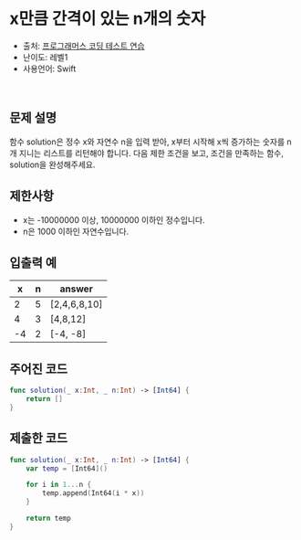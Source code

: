 # x만큼 간격이 있는 n개의 숫자   

- 출처: [프로그래머스 코딩 테스트 연습](https://programmers.co.kr/learn/challenges)
- 난이도: 레벨1
- 사용언어: Swift
<br/>



## 문제 설명  

함수 solution은 정수 x와 자연수 n을 입력 받아, x부터 시작해 x씩 증가하는 숫자를 n개 지니는 리스트를 리턴해야 합니다. 다음 제한 조건을 보고, 조건을 만족하는 함수, solution을 완성해주세요.



## 제한사항  

- x는 -10000000 이상, 10000000 이하인 정수입니다.
- n은 1000 이하인 자연수입니다.



## 입출력 예  

| x  | n  | answer       |
| -- | -- | ------------ |
| 2  | 5  | [2,4,6,8,10] |
| 4  | 3  | [4,8,12]     |
| -4 | 2  | [-4, -8]     |



## 주어진 코드  

~~~swift
func solution(_ x:Int, _ n:Int) -> [Int64] {
    return []
}
~~~



## 제출한 코드  

~~~swift
func solution(_ x:Int, _ n:Int) -> [Int64] {
    var temp = [Int64]()

    for i in 1...n {
        temp.append(Int64(i * x))
    }

    return temp
}
~~~
